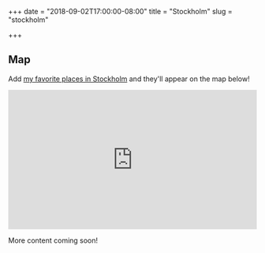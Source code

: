 +++
date = "2018-09-02T17:00:00-08:00"
title = "Stockholm"
slug = "stockholm"

+++

## Map

Add [my favorite places in Stockholm](https://goo.gl/maps/c8Sj6vjaHPm) and
they'll appear on the map below!

<div style="position: relative; padding-bottom: 56.25%; height: 0; overflow: hidden;">
  <iframe src="https://www.google.com/maps/embed/v1/place?q=stockholm&key=AIzaSyDLYiOj_9ow-VnEoGuZ0_4wG7K0c4vuoQo" allowfullscreen style="position: absolute; top: 0; left: 0; width: 100%; height: 100%; border:0;"></iframe>
</div>

More content coming soon!